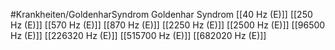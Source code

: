 #Krankheiten/GoldenharSyndrom
Goldenhar Syndrom
[[40 Hz (E)]]
[[250 Hz (E)]]
[[570 Hz (E)]]
[[870 Hz (E)]]
[[2250 Hz (E)]]
[[2500 Hz (E)]]
[[96500 Hz (E)]]
[[226320 Hz (E)]]
[[515700 Hz (E)]]
[[682020 Hz (E)]]